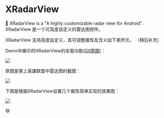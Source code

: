 # XRadarView
:bus: XRadarView is a "A highly customizable radar view for Android". XRadarView 是一个可高度自定义的雷达图控件。

XRadarView 支持高度自定义，其可调整属性及含义如下表所示。
（稍后补充）

Demo中展示的XRadarView的全面功能([Gif原图](http://7bvaky.com2.z0.glb.qiniucdn.com/2017-10-02_22_34_35_xradar.gif))：

![](http://7bvaky.com2.z0.glb.qiniucdn.com/2017-10-02_22_34_35_xradar.gif)

原图是掌上英雄联盟中雷达图的截图：

![](http://7bvaky.com2.z0.glb.qiniucdn.com/2017-10-02_22_34_35_Screenshot_2017-10-01-11-01-57-516_掌上英雄联盟.png?imageView2/2/w/300)

下图是根据XRadarView设置几个属性简单实现的效果图：

![](http://7bvaky.com2.z0.glb.qiniucdn.com/2017-10-02_22_34_35_Screenshot_2017-10-02-22-27-29-643_RadarView.png?imageView2/2/w/300)

:smile:

